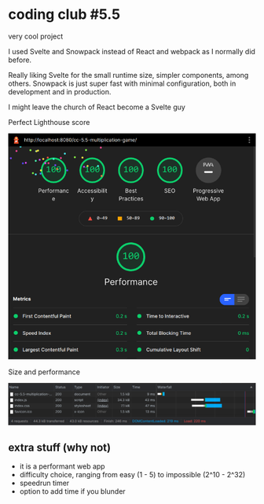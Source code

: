 # coding club #5.5

very cool project

I used Svelte and Snowpack instead of React and webpack as I normally did before.

Really liking Svelte for the small runtime size, simpler components, among others. Snowpack is just super fast with minimal configuration, both in development and in production.

I might leave the church of React become a Svelte guy

Perfect Lighthouse score

![Lighthouse Score](assets/lighthouse.png)

Size and performance

![Network Devtools](assets/speed.png)

## extra stuff (why not)

- it is a performant web app
- difficulty choice, ranging from easy (1 - 5) to impossible (2^10 - 2^32)
- speedrun timer
- option to add time if you blunder

